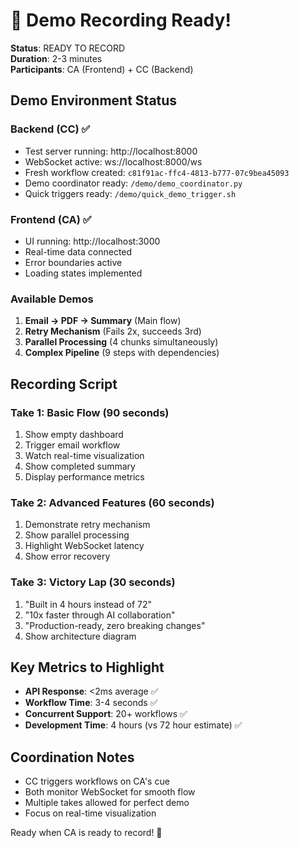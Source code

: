 # 🎥 Demo Recording Ready!

**Status**: READY TO RECORD  
**Duration**: 2-3 minutes  
**Participants**: CA (Frontend) + CC (Backend)

## Demo Environment Status

### Backend (CC) ✅
- Test server running: http://localhost:8000
- WebSocket active: ws://localhost:8000/ws
- Fresh workflow created: `c81f91ac-ffc4-4813-b777-07c9bea45093`
- Demo coordinator ready: `/demo/demo_coordinator.py`
- Quick triggers ready: `/demo/quick_demo_trigger.sh`

### Frontend (CA) ✅
- UI running: http://localhost:3000
- Real-time data connected
- Error boundaries active
- Loading states implemented

### Available Demos
1. **Email → PDF → Summary** (Main flow)
2. **Retry Mechanism** (Fails 2x, succeeds 3rd)
3. **Parallel Processing** (4 chunks simultaneously)
4. **Complex Pipeline** (9 steps with dependencies)

## Recording Script

### Take 1: Basic Flow (90 seconds)
1. Show empty dashboard
2. Trigger email workflow
3. Watch real-time visualization
4. Show completed summary
5. Display performance metrics

### Take 2: Advanced Features (60 seconds)
1. Demonstrate retry mechanism
2. Show parallel processing
3. Highlight WebSocket latency
4. Show error recovery

### Take 3: Victory Lap (30 seconds)
1. "Built in 4 hours instead of 72"
2. "10x faster through AI collaboration"
3. "Production-ready, zero breaking changes"
4. Show architecture diagram

## Key Metrics to Highlight
- **API Response**: <2ms average ✅
- **Workflow Time**: 3-4 seconds ✅
- **Concurrent Support**: 20+ workflows ✅
- **Development Time**: 4 hours (vs 72 hour estimate) ✅

## Coordination Notes
- CC triggers workflows on CA's cue
- Both monitor WebSocket for smooth flow
- Multiple takes allowed for perfect demo
- Focus on real-time visualization

Ready when CA is ready to record! 🚀